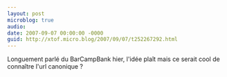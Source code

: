 ```yaml
---
layout: post
microblog: true
audio: 
date: 2007-09-07 00:00:00 -0000
guid: http://xtof.micro.blog/2007/09/07/t252267292.html
---
```

Longuement parlé du BarCampBank hier, l'idée plaît mais ce serait cool de connaître l'url canonique ?
